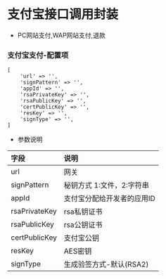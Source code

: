 # 支付宝接口调用封装

- PC网站支付,WAP网站支付,退款

### 支付宝支付-配置项

~~~
[
    'url' => '',
    'signPattern' => '',
    'appId' => '',
    'rsaPrivateKey' => '',
    'rsaPublicKey' => '',
    'certPublicKey' => '',
    'resKey' => '',
    'signType' => '',
]
~~~

- 参数说明

|字段|说明|
|:--|:--|
|url|网关|
|signPattern|秘钥方式 1:文件，2:字符串|
|appId|支付宝分配给开发者的应用ID|
|rsaPrivateKey|rsa私钥证书|
|rsaPublicKey|rsa公钥证书|
|certPublicKey|支付宝公钥|
|resKey|AES密钥|
|signType|生成验签方式-默认(RSA2)|